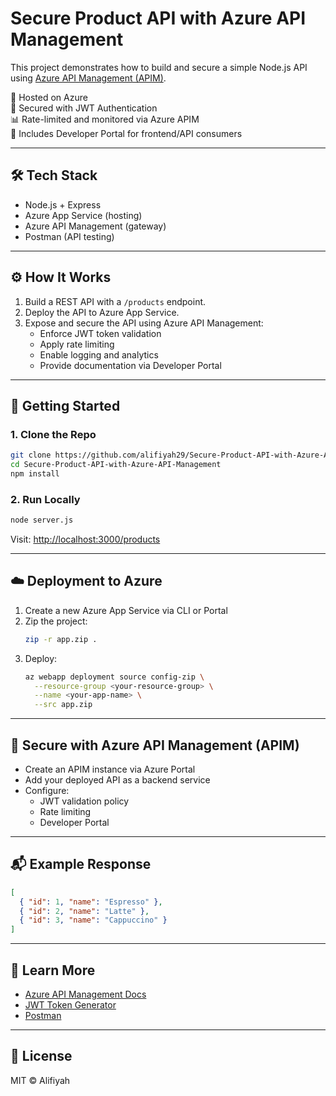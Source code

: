 # Secure Product API with Azure API Management

This project demonstrates how to build and secure a simple Node.js API using [Azure API Management (APIM)](https://learn.microsoft.com/en-us/azure/api-management/).

🚀 Hosted on Azure  
🔐 Secured with JWT Authentication  
📊 Rate-limited and monitored via Azure APIM  
📘 Includes Developer Portal for frontend/API consumers

---

## 🛠 Tech Stack

- Node.js + Express
- Azure App Service (hosting)
- Azure API Management (gateway)
- Postman (API testing)

---

## ⚙️ How It Works

1. Build a REST API with a `/products` endpoint.
2. Deploy the API to Azure App Service.
3. Expose and secure the API using Azure API Management:
   - Enforce JWT token validation
   - Apply rate limiting
   - Enable logging and analytics
   - Provide documentation via Developer Portal

---

## 🏁 Getting Started

### 1. Clone the Repo

```bash
git clone https://github.com/alifiyah29/Secure-Product-API-with-Azure-API-Management.git
cd Secure-Product-API-with-Azure-API-Management
npm install
```

### 2. Run Locally

```bash
node server.js
```

Visit: [http://localhost:3000/products](http://localhost:3000/products)

---

## ☁️ Deployment to Azure

1. Create a new Azure App Service via CLI or Portal
2. Zip the project:
   ```bash
   zip -r app.zip .
   ```
3. Deploy:
   ```bash
   az webapp deployment source config-zip \
     --resource-group <your-resource-group> \
     --name <your-app-name> \
     --src app.zip
   ```

---

## 🔐 Secure with Azure API Management (APIM)

- Create an APIM instance via Azure Portal
- Add your deployed API as a backend service
- Configure:
  - JWT validation policy
  - Rate limiting
  - Developer Portal

---

## 📬 Example Response

```json
[
  { "id": 1, "name": "Espresso" },
  { "id": 2, "name": "Latte" },
  { "id": 3, "name": "Cappuccino" }
]
```

---

## 🧠 Learn More

- [Azure API Management Docs](https://learn.microsoft.com/en-us/azure/api-management/)
- [JWT Token Generator](https://jwt.io/)
- [Postman](https://www.postman.com/)

---

## 📄 License

MIT © Alifiyah
